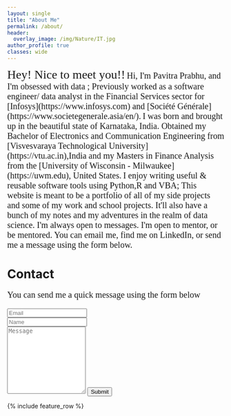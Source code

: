 ```yaml
---
layout: single
title: "About Me"
permalink: /about/
header:
  overlay_image: /img/Nature/IT.jpg
author_profile: true
classes: wide
---
```

<span style="font-family:Georgia; font-size:28px;">   
Hey! Nice to meet you!!</span>

<span style="font-family:Georgia; font-size:20px;">   
Hi, I'm Pavitra Prabhu, and I'm obsessed with data ; Previously worked as a software engineer/ data analyst in the Financial Services sector for [Infosys](https://www.infosys.com) and [Société Générale](https://www.societegenerale.asia/en/).</span>
<span style="font-family:Georgia; font-size:20px;">   
  I was born and brought up in the beautiful state of Karnataka, India. Obtained my Bachelor of Electronics and Communication Engineering from [Visvesvaraya Technological University](https://vtu.ac.in),India and my Masters in Finance Analysis from the [University of Wisconsin - Milwaukee](https://uwm.edu), United States.</span>

<span style="font-family:Georgia; font-size:20px;">   
  I enjoy writing useful & reusable software tools using Python,R and VBA; </span>
<span style="font-family:Georgia; font-size:20px;">   
  This website is meant to be a portfolio of all of my side projects and some of my work and school projects. It'll also have a bunch of my notes and my adventures in the realm of data science. I'm always open to messages. I'm open to mentor, or be mentored. You can email me, find me on LinkedIn, or send me a message using the form below.</span>


<div id="contact-section">
<body>
<h1 id="contact">Contact</h1>
<span style="font-family:Georgia; font-size:20px;">  
<p>You can send me a quick message using the form below </p></span>
<form action="https://formspree.io/pavitrashivananda.prabhu@gmail.com" method="POST" class="form" id="contact-form">
<div class="row">
    <div class="col-xs-6">
      <input type="email" name="_replyto" class="form-control input-lg" placeholder="Email" title="Email">
    </div>
    <div class="col-xs-6">
      <input type="text" name="name" class="form-control input-lg" placeholder="Name" title="Name">
    </div>
  </div>
  <input type="hidden" name="_subject" value="New submission from prabhupavitra.github.io">
  <textarea type="text" name="content" class="form-control input-lg" placeholder="Message" title="Message" required="required" rows="10"></textarea>
  <input type="text" name="_gotcha" style="display:none">
  <input type="hidden" name="_next" value="?message=Your message was sent successfully, thanks!" />
  <button type="submit" class="btn btn-lg btn-primary">Submit</button>
</form>
</body>
</div>
{% include feature_row %}
